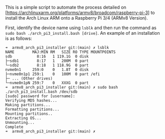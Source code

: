 This is a simple script to automate the process detailed on [https://archlinuxarm.org/platforms/armv8/broadcom/raspberry-pi-3] to install the Arch Linux ARM onto a Raspberry Pi 3/4 (ARMv8 Version).


First, identify the device name using `lsblk` and then run the command as `sudo bash ./arch_pi3_install.bash [drive]`. An example of an installation is as follows:

```text
➜  armv8_arch_pi3_installer git:(main) ✗ lsblk
NAME        MAJ:MIN RM   SIZE RO TYPE MOUNTPOINTS
sdb           8:16   1 119.1G  0 disk 
├─sdb1        8:17   1   200M  0 part 
└─sdb2        8:18   1 118.9G  0 part 
nvme0n1     259:0    0   1.8T  0 disk 
├─nvme0n1p1 259:1    0   100M  0 part /efi
├─ ... (Other drives)
└─nvme0n1pN 259:7    0   XXXG  0 part 
➜  armv8_arch_pi3_installer git:(main) ✗ sudo bash ./arch_pi3_install.bash /dev/sdb
[sudo] password for [username]: 
Verifying MD5 hashes...
Making partitions...
Formatting partitions...
Mounting partitions..
Extracting OS...
Unmounting...
Complete
➜  armv8_arch_pi3_installer git:(main) ✗ 
```
